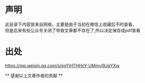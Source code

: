 # 声明
此目录下内容皆来自网络，主要是由于当初在微信上收藏后不时查看，  
但是后来有些公众号关闭了导致文章都不存在了,所以决定保存成pdf查看  

# 出处
https://mp.weixin.qq.com/s/esYjHTHHcY-UMmvl9JqYXw

** 感谢以上文章作者的贡献 **
